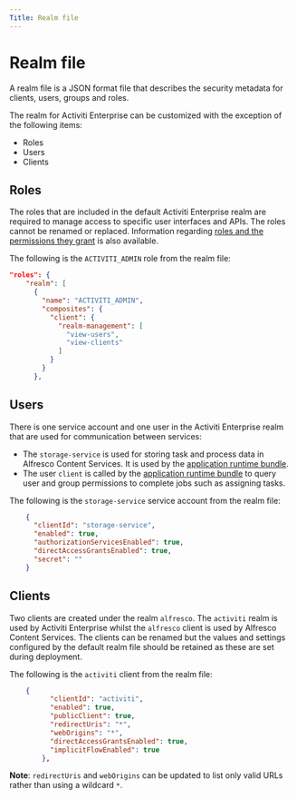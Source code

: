 ```yaml
---
Title: Realm file
---
```


# Realm file
A realm file is a JSON format file that describes the security metadata for clients, users, groups and roles. 

The realm for Activiti Enterprise can be customized with the exception of the following items:

* Roles
* Users
* Clients

## Roles
The roles that are included in the default Activiti Enterprise realm are required to manage access to specific user interfaces and APIs. The roles cannot be renamed or replaced. Information regarding [roles and the permissions they grant](../administrator/identity/README.md#roles) is also available. 

The following is the `ACTIVITI_ADMIN` role from the realm file: 

```json
"roles": {
    "realm": [
      {
        "name": "ACTIVITI_ADMIN",
        "composites": {
          "client": {
            "realm-management": [
              "view-users",
              "view-clients"
            ]
          }
        }
      },
```

## Users
There is one service account and one user in the Activiti Enterprise realm that are used for communication between services:

* The `storage-service` is used for storing task and process data in Alfresco Content Services. It is used by the [application runtime bundle](../architecture/application.md#application-runtime-bundle). 
* The user `client` is called by the [application runtime bundle](../architecture/application.md#runtime-bundle) to query user and group permissions to complete jobs such as assigning tasks. 

The following is the `storage-service` service account from the realm file:

```json
    {
      "clientId": "storage-service",
      "enabled": true,
      "authorizationServicesEnabled": true,
      "directAccessGrantsEnabled": true,
      "secret": ""
    }
```

## Clients
Two clients are created under the realm `alfresco`. The `activiti` realm is used by Activiti Enterprise whilst the `alfresco` client is used by Alfresco Content Services. The clients can be renamed but the values and settings configured by the default realm file should be retained as these are set during deployment.

The following is the `activiti` client from the realm file:

```json
    {
	      "clientId": "activiti",
	      "enabled": true,
	      "publicClient": true,
	      "redirectUris": "*",
	      "webOrigins": "*",
	      "directAccessGrantsEnabled": true,
	      "implicitFlowEnabled": true
	    },
```

**Note**: `redirectUris` and `webOrigins` can be updated to list only valid URLs rather than using a wildcard `*`. 